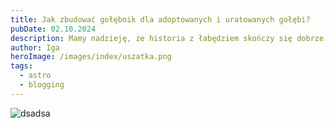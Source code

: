 ```yaml
---
title: Jak zbudować gołębnik dla adoptowanych i uratowanych gołębi? 
pubDate: 02.10.2024
description: Mamy nadzieję, że historia z łabędziem skończy się dobrze. Dzięki interwencji pracowników firmy Staco Polska z Niepołomic w zeszłym tygodniu trafił do nas młody osobnik ze złamaną.
author: Iga
heroImage: /images/index/uszatka.png
tags:
  - astro
  - blogging
---
```

![dsadsa](/images/posts/red-striped-minimal-modern-winter-christmas-dinner-flyer.png "dasdasd")
